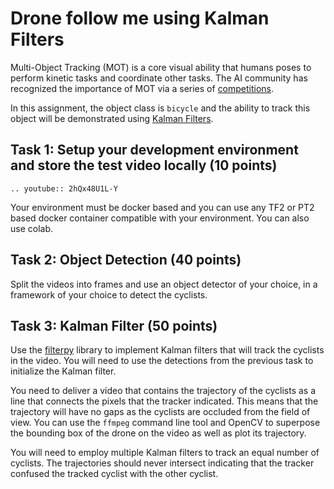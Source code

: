 # Drone follow me using Kalman Filters

Multi-Object Tracking (MOT) is a core visual ability that humans poses to perform kinetic tasks and coordinate other tasks. The AI community has recognized the importance of MOT via a series of [competitions](https://motchallenge.net). 

In this assignment, the object class is `bicycle` and the ability to track this object  will be demonstrated using [Kalman Filters](https://en.wikipedia.org/wiki/Kalman_filter).  


## Task 1: Setup your development environment and store the test video locally (10 points)

```{eval-rst}
.. youtube:: 2hQx48U1L-Y
```
Your environment must be docker based and you can use any TF2 or PT2 based docker container compatible with your environment. You can also use colab. 

## Task 2: Object Detection (40 points)

Split the videos into frames and use an object detector of your choice, in a framework of your choice to detect the cyclists.  

## Task 3: Kalman Filter (50 points)

Use the  [filterpy](https://filterpy.readthedocs.io/en/latest/kalman/KalmanFilter.html) library to implement Kalman filters that will track the cyclists in the video. You will need to use the detections from the previous task to initialize the Kalman filter. 

You need to deliver a video that contains the trajectory of the cyclists as a line that connects the pixels that the tracker indicated. This means that the trajectory will have no gaps as the cyclists are occluded from the field of view. You can use the `ffmpeg` command line tool and OpenCV to superpose the bounding box of the drone on the video as well as plot its trajectory. 

You will need to employ multiple Kalman filters to track an equal number of cyclists. The trajectories should never intersect indicating that the tracker confused the tracked cyclist with the other cyclist. 
